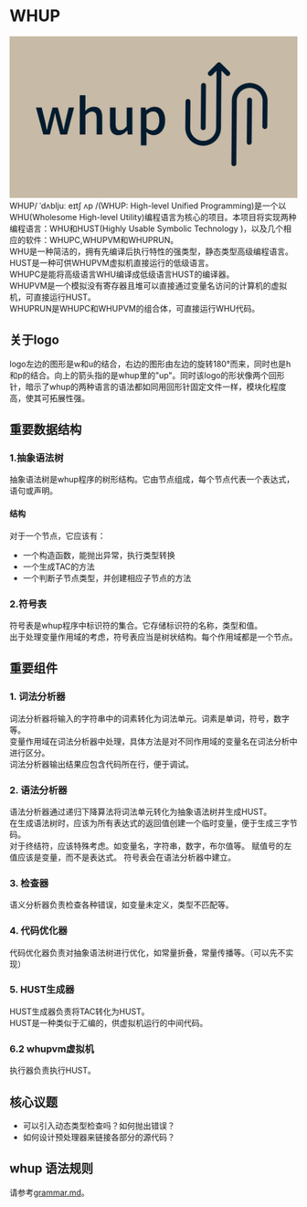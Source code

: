 # WHUP

![WHUP](logo2.png)
WHUP/ ˈdʌbljuː eɪtʃ ʌp /(WHUP: High-level Unified Programming)是一个以WHU(Wholesome High-level Utility)编程语言为核心的项目。本项目将实现两种编程语言：WHU和HUST(Highly Usable Symbolic Technology
)，以及几个相应的软件：WHUPC,WHUPVM和WHUPRUN。  
WHU是一种简洁的，拥有先编译后执行特性的强类型，静态类型高级编程语言。  
HUST是一种可供WHUPVM虚拟机直接运行的低级语言。  
WHUPC是能将高级语言WHU编译成低级语言HUST的编译器。  
WHUPVM是一个模拟没有寄存器且堆可以直接通过变量名访问的计算机的虚拟机，可直接运行HUST。  
WHUPRUN是WHUPC和WHUPVM的组合体，可直接运行WHU代码。  

## 关于logo

logo左边的图形是w和u的结合，右边的图形由左边的旋转180°而来，同时也是h和p的结合。向上的箭头指的是whup里的"up"。同时该logo的形状像两个回形针，暗示了whup的两种语言的语法都如同用回形针固定文件一样，模块化程度高，使其可拓展性强。  

## 重要数据结构

### 1.抽象语法树

抽象语法树是whup程序的树形结构。它由节点组成，每个节点代表一个表达式，语句或声明。

#### 结构

对于一个节点，它应该有：

- 一个构造函数，能抛出异常，执行类型转换
- 一个生成TAC的方法
- 一个判断子节点类型，并创建相应子节点的方法

### 2.符号表

符号表是whup程序中标识符的集合。它存储标识符的名称，类型和值。  
出于处理变量作用域的考虑，符号表应当是树状结构。每个作用域都是一个节点。  

## 重要组件

### 1. 词法分析器

词法分析器将输入的字符串中的词素转化为词法单元。词素是单词，符号，数字等。  
变量作用域在词法分析器中处理，具体方法是对不同作用域的变量名在词法分析中进行区分。  
词法分析器输出结果应包含代码所在行，便于调试。  

### 2. 语法分析器

语法分析器通过递归下降算法将词法单元转化为抽象语法树并生成HUST。  
在生成语法树时，应该为所有表达式的返回值创建一个临时变量，便于生成三字节码。  
对于终结符，应该特殊考虑。如变量名，字符串，数字，布尔值等。
赋值号的左值应该是变量，而不是表达式。
符号表会在语法分析器中建立。

### 3. 检查器

语义分析器负责检查各种错误，如变量未定义，类型不匹配等。

### 4. 代码优化器

代码优化器负责对抽象语法树进行优化，如常量折叠，常量传播等。（可以先不实现）

### 5. HUST生成器

HUST生成器负责将TAC转化为HUST。  
HUST是一种类似于汇编的，供虚拟机运行的中间代码。  

### 6.2 whupvm虚拟机

执行器负责执行HUST。

## 核心议题

- 可以引入动态类型检查吗？如何抛出错误？
- 如何设计预处理器来链接各部分的源代码？

## whup 语法规则

请参考[grammar.md](/docs/grammar.md)。
